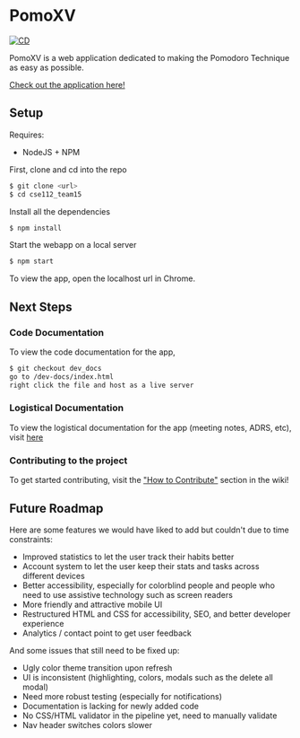 # PomoXV
[![CD](https://github.com/nickkro25/cse112_team15/actions/workflows/CD.yml/badge.svg)](https://github.com/nickkro25/cse112_team15/actions/workflows/CD.yml)

PomoXV is a web application dedicated to making the Pomodoro Technique as easy as possible. 

[Check out the application here!]( https://nickkro25.github.io/cse112_team15/)

## Setup 
Requires:
- NodeJS + NPM

First, clone and cd into the repo
```bash
$ git clone <url>
$ cd cse112_team15
```
Install all the dependencies
```bash
$ npm install
```
Start the webapp on a local server
```bash
$ npm start
```
To view the app, open the localhost url in Chrome.

## Next Steps

### Code Documentation
To view the code documentation for the app,
```bash
$ git checkout dev_docs
go to /dev-docs/index.html
right click the file and host as a live server
```

### Logistical Documentation
To view the logistical documentation for the app (meeting notes, ADRS, etc), visit [here]( https://github.com/nickkro25/cse112_team15_docs)

### Contributing to the project
To get started contributing, visit the ["How to Contribute"]( https://github.com/nickkro25/cse112_team15/wiki/How-to-Contribute) section in the wiki!

## Future Roadmap
Here are some features we would have liked to add but couldn't due to time constraints:
- Improved statistics to let the user track their habits better
- Account system to let the user keep their stats and tasks across different devices
- Better accessibility, especially for colorblind people and people who need to use assistive technology such as screen readers
- More friendly and attractive mobile UI
- Restructured HTML and CSS for accessibility, SEO, and better developer experience
- Analytics / contact point to get user feedback

And some issues that still need to be fixed up:
- Ugly color theme transition upon refresh
- UI is inconsistent (highlighting, colors, modals such as the delete all modal)
- Need more robust testing (especially for notifications)
- Documentation is lacking for newly added code
- No CSS/HTML validator in the pipeline yet, need to manually validate
- Nav header switches colors slower

